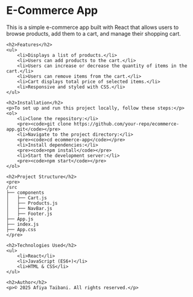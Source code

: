 <h1>E-Commerce App</h1>
    <p>This is a simple e-commerce app built with React that allows users to browse products, add them to a cart, and manage their shopping cart.</p>
    
    <h2>Features</h2>
    <ul>
        <li>Displays a list of products.</li>
        <li>Users can add products to the cart.</li>
        <li>Users can increase or decrease the quantity of items in the cart.</li>
        <li>Users can remove items from the cart.</li>
        <li>Cart displays total price of selected items.</li>
        <li>Responsive and styled with CSS.</li>
    </ul>
    
    <h2>Installation</h2>
    <p>To set up and run this project locally, follow these steps:</p>
    <ol>
        <li>Clone the repository:</li>
        <pre><code>git clone https://github.com/your-repo/ecommerce-app.git</code></pre>
        <li>Navigate to the project directory:</li>
        <pre><code>cd ecommerce-app</code></pre>
        <li>Install dependencies:</li>
        <pre><code>npm install</code></pre>
        <li>Start the development server:</li>
        <pre><code>npm start</code></pre>
    </ol>
    
    <h2>Project Structure</h2>
    <pre>
    /src
    ├── components
    │   ├── Cart.js
    │   ├── Products.js
    │   ├── NavBar.js
    │   ├── Footer.js
    ├── App.js
    ├── index.js
    ├── App.css
    </pre>
    
    <h2>Technologies Used</h2>
    <ul>
        <li>React</li>
        <li>JavaScript (ES6+)</li>
        <li>HTML & CSS</li>
    </ul>
    
    <h2>Author</h2>
    <p>© 2025 Afiya Taibani. All rights reserved.</p>
